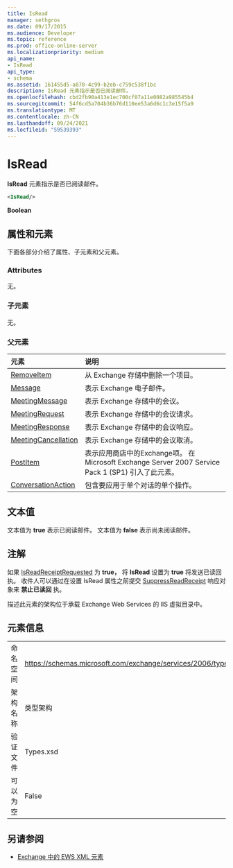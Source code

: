 ```yaml
---
title: IsRead
manager: sethgros
ms.date: 09/17/2015
ms.audience: Developer
ms.topic: reference
ms.prod: office-online-server
ms.localizationpriority: medium
api_name:
- IsRead
api_type:
- schema
ms.assetid: 161455d5-a870-4c99-b2eb-c759c538f1bc
description: IsRead 元素指示是否已阅读邮件。
ms.openlocfilehash: cbd2fb90a413e1ec700cf07a11e0082a985545b4
ms.sourcegitcommit: 54f6cd5a704b36b76d110ee53a6d6c1c3e15f5a9
ms.translationtype: MT
ms.contentlocale: zh-CN
ms.lasthandoff: 09/24/2021
ms.locfileid: "59539393"
---
```

# <a name="isread"></a>IsRead

**IsRead** 元素指示是否已阅读邮件。 
  
```XML
<IsRead/>
```

 **Boolean**
## <a name="attributes-and-elements"></a>属性和元素

下面各部分介绍了属性、子元素和父元素。
  
### <a name="attributes"></a>Attributes

无。
  
### <a name="child-elements"></a>子元素

无。
  
### <a name="parent-elements"></a>父元素

|**元素**|**说明**|
|:-----|:-----|
|[RemoveItem](removeitem.md) <br/> |从 Exchange 存储中删除一个项目。  <br/> |
|[Message](message-ex15websvcsotherref.md) <br/> |表示 Exchange 电子邮件。  <br/> |
|[MeetingMessage](meetingmessage.md) <br/> |表示 Exchange 存储中的会议。  <br/> |
|[MeetingRequest](meetingrequest.md) <br/> |表示 Exchange 存储中的会议请求。  <br/> |
|[MeetingResponse](meetingresponse.md) <br/> |表示 Exchange 存储中的会议响应。  <br/> |
|[MeetingCancellation](meetingcancellation.md) <br/> |表示 Exchange 存储中的会议取消。  <br/> |
|[PostItem](postitem.md) <br/> |表示应用商店中的Exchange项。 在 Microsoft Exchange Server 2007 Service Pack 1 (SP1) 引入了此元素。  <br/> |
|[ConversationAction](conversationaction.md) <br/> |包含要应用于单个对话的单个操作。  <br/> |
   
## <a name="text-value"></a>文本值

文本值为 **true** 表示已阅读邮件。 文本值为 **false** 表示尚未阅读邮件。 
  
## <a name="remarks"></a>注解

如果 [IsReadReceiptRequested](isreadreceiptrequested.md) 为 **true，** 将 **IsRead** 设置为 **true** 将发送已读回执。 收件人可以通过在设置 IsRead 属性之前提交 [SuppressReadReceipt](suppressreadreceipt.md) 响应对象来 **禁止已读回** 执。 
  
描述此元素的架构位于承载 Exchange Web Services 的 IIS 虚拟目录中。
  
## <a name="element-information"></a>元素信息

|||
|:-----|:-----|
|命名空间  <br/> |https://schemas.microsoft.com/exchange/services/2006/types  <br/> |
|架构名称  <br/> |类型架构  <br/> |
|验证文件  <br/> |Types.xsd  <br/> |
|可以为空  <br/> |False  <br/> |
   
## <a name="see-also"></a>另请参阅



- [Exchange 中的 EWS XML 元素](ews-xml-elements-in-exchange.md)


